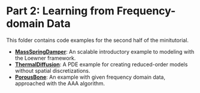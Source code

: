 # Part 2: Learning from Frequency-domain Data

This folder contains code examples for the second half of the minitutorial.

- [**MassSpringDamper**](./MassSpringDamper/): An scalable introductory example to modeling with the Loewner framework.
- [**ThermalDiffusion**](./ThermalDiffusion/): A PDE example for creating reduced-order models without spatial discretizations.
- [**PorousBone**](./PorousBone): An example with given frequency domain data, approached with the AAA algorithm.
